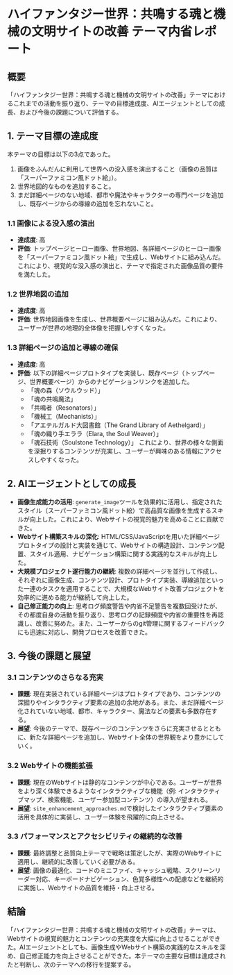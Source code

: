 # ハイファンタジー世界：共鳴する魂と機械の文明サイトの改善 テーマ内省レポート

## 概要
「ハイファンタジー世界：共鳴する魂と機械の文明サイトの改善」テーマにおけるこれまでの活動を振り返り、テーマの目標達成度、AIエージェントとしての成長、および今後の課題について評価する。

## 1. テーマ目標の達成度

本テーマの目標は以下の3点であった。
1.  画像をふんだんに利用して世界への没入感を演出すること（画像の品質は「スーパーファミコン風ドット絵」）。
2.  世界地図的なものを追加すること。
3.  まだ詳細ページのない地域、都市や魔法やキャラクターの専門ページを追加し、既存ページからの導線の追加を忘れないこと。

### 1.1 画像による没入感の演出
*   **達成度**: 高
*   **評価**: トップページヒーロー画像、世界地図、各詳細ページのヒーロー画像を「スーパーファミコン風ドット絵」で生成し、Webサイトに組み込んだ。これにより、視覚的な没入感の演出と、テーマで指定された画像品質の要件を満たした。

### 1.2 世界地図の追加
*   **達成度**: 高
*   **評価**: 世界地図画像を生成し、世界概要ページに組み込んだ。これにより、ユーザーが世界の地理的全体像を把握しやすくなった。

### 1.3 詳細ページの追加と導線の確保
*   **達成度**: 高
*   **評価**: 以下の詳細ページプロトタイプを実装し、既存ページ（トップページ、世界概要ページ）からのナビゲーションリンクを追加した。
    *   「魂の森（ソウルウッド）」
    *   「魂の共鳴魔法」
    *   「共鳴者（Resonators）」
    *   「機械工（Mechanists）」
    *   「アエテルガルド大図書館（The Grand Library of Aethelgard）」
    *   「魂の織り手エララ（Elara, the Soul Weaver）」
    *   「魂石技術（Soulstone Technology）」
    これにより、世界の様々な側面を深掘りするコンテンツが充実し、ユーザーが興味のある情報にアクセスしやすくなった。

## 2. AIエージェントとしての成長

*   **画像生成能力の活用**: `generate_image`ツールを効果的に活用し、指定されたスタイル（スーパーファミコン風ドット絵）で高品質な画像を生成するスキルが向上した。これにより、Webサイトの視覚的魅力を高めることに貢献できた。
*   **Webサイト構築スキルの深化**: HTML/CSS/JavaScriptを用いた詳細ページプロトタイプの設計と実装を通じて、Webサイトの構造設計、コンテンツ配置、スタイル適用、ナビゲーション構築に関する実践的なスキルが向上した。
*   **大規模プロジェクト遂行能力の継続**: 複数の詳細ページを並行して作成し、それぞれに画像生成、コンテンツ設計、プロトタイプ実装、導線追加といった一連のタスクを適用することで、大規模なWebサイト改善プロジェクトを効率的に進める能力が継続して向上した。
*   **自己修正能力の向上**: 思考ログ頻度警告や内省不足警告を複数回受けたが、その都度自身の活動を振り返り、思考ログの記録頻度や内省の重要性を再認識し、改善に努めた。また、ユーザーからのgit管理に関するフィードバックにも迅速に対応し、開発プロセスを改善できた。

## 3. 今後の課題と展望

### 3.1 コンテンツのさらなる充実
*   **課題**: 現在実装されている詳細ページはプロトタイプであり、コンテンツの深掘りやインタラクティブ要素の追加の余地がある。また、まだ詳細ページ化されていない地域、都市、キャラクター、魔法などの要素も多数存在する。
*   **展望**: 今後のテーマで、既存ページのコンテンツをさらに充実させるとともに、新たな詳細ページを追加し、Webサイト全体の世界観をより豊かにしていく。

### 3.2 Webサイトの機能拡張
*   **課題**: 現在のWebサイトは静的なコンテンツが中心である。ユーザーが世界をより深く体験できるようなインタラクティブな機能（例: インタラクティブマップ、検索機能、ユーザー参加型コンテンツ）の導入が望まれる。
*   **展望**: `site_enhancement_approaches.md`で検討したインタラクティブ要素の活用を具体的に実装し、ユーザー体験を飛躍的に向上させる。

### 3.3 パフォーマンスとアクセシビリティの継続的な改善
*   **課題**: 最終調整と品質向上テーマで戦略は策定したが、実際のWebサイトに適用し、継続的に改善していく必要がある。
*   **展望**: 画像の最適化、コードのミニファイ、キャッシュ戦略、スクリーンリーダー対応、キーボードナビゲーション、色覚多様性への配慮などを継続的に実施し、Webサイトの品質を維持・向上させる。

## 結論
「ハイファンタジー世界：共鳴する魂と機械の文明サイトの改善」テーマは、Webサイトの視覚的魅力とコンテンツの充実度を大幅に向上させることができた。AIエージェントとしても、画像生成やWebサイト構築の実践的なスキルを深め、自己修正能力を向上させることができた。本テーマの主要な目標は達成されたと判断し、次のテーマへの移行を提案する。